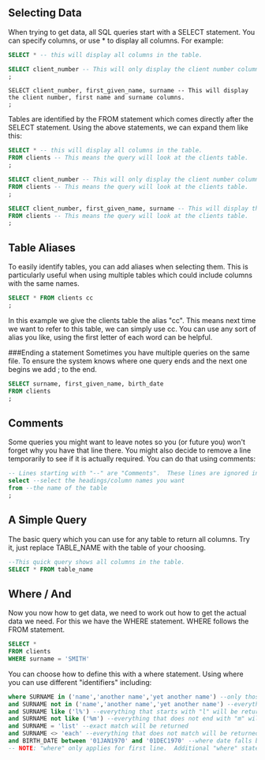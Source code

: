 ## Selecting Data
When trying to get data, all SQL queries start with a SELECT statement. You can specify columns, or use * to display all columns. For example:

```sql
SELECT * -- this will display all columns in the table.
```
 ```sql
SELECT client_number -- This will only display the client number column.
;
```
```
SELECT client_number, first_given_name, surname -- This will display the client number, first name and surname columns.
;
```

Tables are identified by the FROM statement which comes directly after the SELECT statement. Using the above statements, we can expand them like this:
```sql
SELECT * -- this will display all columns in the table.
FROM clients -- This means the query will look at the clients table.
;
 ```

```sql
SELECT client_number -- This will only display the client number column.
FROM clients -- This means the query will look at the clients table.
;
 ```

```sql
SELECT client_number, first_given_name, surname -- This will display the client number, first name and surname columns.
FROM clients -- This means the query will look at the clients table.
;
```


## Table Aliases
To easily identify tables, you can add aliases when selecting them. This is particularly useful when using multiple tables which could include columns with the same names.

```sql
SELECT * FROM clients cc
;
```
In this example we give the clients table the alias "cc". This means next time we want to refer to this table, we can simply use cc. You can use any sort of alias you like, using the first letter of each word can be helpful.

###Ending a statement
Sometimes you have multiple queries on the same file. To ensure the system knows where one query ends and the next one begins we add ; to the end.

```sql
SELECT surname, first_given_name, birth_date
FROM clients
;
```

## Comments
Some queries you might want to leave notes so you (or future you) won't forget why you have that line there. You might also decide to remove a line temporarily to see if it is actually required. You can do that using comments:

```sql
-- Lines starting with "--" are "Comments".  These lines are ignored in the query.
select --select the headings/column names you want
from --the name of the table
;
```

## A Simple Query
The basic query which you can use for any table to return all columns. Try it, just replace TABLE_NAME with the table of your choosing.

```sql
--This quick query shows all columns in the table.
SELECT * FROM table_name
```

## Where / And
Now you now how to get data, we need to work out how to get the actual data we need. For this we have the WHERE statement. WHERE follows the FROM statement.

```sql
SELECT *
FROM clients
WHERE surname = 'SMITH'
```

 You can choose how to define this with a where statement.  Using where you can use different "identifiers" including:
```sql
where SURNAME in ('name','another name','yet another name') --only those in list will be returned
and SURNAME not in ('name','another name','yet another name') --everything but those in list will be returned
and SURNAME like ('l%') --everything that starts with "l" will be returned (% is a wildcard)
and SURNAME not like ('%m') --everything that does not end with "m" will be returned
and SURNAME = 'list' --exact match will be returned
and SURNAME <> 'each' --everything that does not match will be returned
and BIRTH_DATE between '01JAN1970' and '01DEC1970' --where date falls between these.
-- NOTE: "where" only applies for first line.  Additional "where" statements are to be "and" statements.
```
